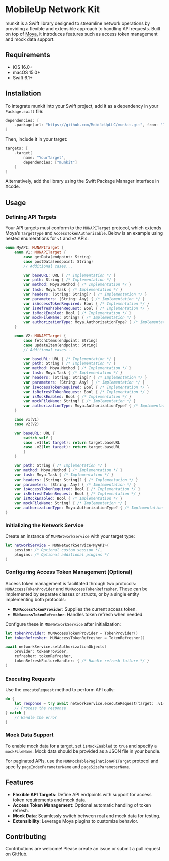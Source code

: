 # MobileUp Network Kit

munkit is a Swift library designed to streamline network operations by providing a flexible and extensible approach to handling API requests. Built on top of [Moya](https://github.com/Moya/Moya), it introduces features such as access token management and mock data support.

## Requirements

- iOS 16.0+
- macOS 15.0+
- Swift 6.1+

## Installation

To integrate munkit into your Swift project, add it as a dependency in your `Package.swift` file:

```swift
dependencies: [
    .package(url: "https://github.com/MobileUpLLC/munkit.git", from: "1.0.0")
]
```

Then, include it in your target:

```swift
targets: [
    .target(
        name: "YourTarget",
        dependencies: ["munkit"]
    )
]
```

Alternatively, add the library using the Swift Package Manager interface in Xcode.

## Usage

### Defining API Targets

Your API targets must conform to the `MUNAPITarget` protocol, which extends Moya’s `TargetType` and `AccessTokenAuthorizable`. Below is an example using nested enumerations for `v1` and `v2` APIs:

```swift
enum MyAPI: MUNAPITarget {
    enum V1: MUNAPITarget {
        case getData(endpoint: String)
        case postData(endpoint: String)
        // Additional cases...

        var baseURL: URL { /* Implementation */ }
        var path: String { /* Implementation */ }
        var method: Moya.Method { /* Implementation */ }
        var task: Moya.Task { /* Implementation */ }
        var headers: [String: String]? { /* Implementation */ }
        var parameters: [String: Any] { /* Implementation */ }
        var isAccessTokenRequired: Bool { /* Implementation */ }
        var isRefreshTokenRequest: Bool { /* Implementation */ }
        var isMockEnabled: Bool { /* Implementation */ }
        var mockFileName: String? { /* Implementation */ }
        var authorizationType: Moya.AuthorizationType? { /* Implementation */ }
    }

    enum V2: MUNAPITarget {
        case fetchItems(endpoint: String)
        case updateItem(endpoint: String)
        // Additional cases...

        var baseURL: URL { /* Implementation */ }
        var path: String { /* Implementation */ }
        var method: Moya.Method { /* Implementation */ }
        var task: Moya.Task { /* Implementation */ }
        var headers: [String: String]? { /* Implementation */ }
        var parameters: [String: Any] { /* Implementation */ }
        var isAccessTokenRequired: Bool { /* Implementation */ }
        var isRefreshTokenRequest: Bool { /* Implementation */ }
        var isMockEnabled: Bool { /* Implementation */ }
        var mockFileName: String? { /* Implementation */ }
        var authorizationType: Moya.AuthorizationType? { /* Implementation */ }
    }

    case v1(V1)
    case v2(V2)

    var baseURL: URL {
        switch self {
        case .v1(let target): return target.baseURL
        case .v2(let target): return target.baseURL
        }
    }

    var path: String { /* Implementation */ }
    var method: Moya.Method { /* Implementation */ }
    var task: Moya.Task { /* Implementation */ }
    var headers: [String: String]? { /* Implementation */ }
    var parameters: [String: Any] { /* Implementation */ }
    var isAccessTokenRequired: Bool { /* Implementation */ }
    var isRefreshTokenRequest: Bool { /* Implementation */ }
    var isMockEnabled: Bool { /* Implementation */ }
    var mockFileName: String? { /* Implementation */ }
    var authorizationType: Moya.AuthorizationType? { /* Implementation */ }
}
```

### Initializing the Network Service

Create an instance of `MUNNetworkService` with your target type:

```swift
let networkService = MUNNetworkService<MyAPI>(
    session: /* Optional custom session */,
    plugins: /* Optional additional plugins */
)
```

### Configuring Access Token Management (Optional)

Access token management is facilitated through two protocols: `MUNAccessTokenProvider` and `MUNAccessTokenRefresher`. These can be implemented by separate classes or structs, or by a single entity implementing both protocols:

- **`MUNAccessTokenProvider`**: Supplies the current access token.
- **`MUNAccessTokenRefresher`**: Handles token refresh when needed.

Configure these in `MUNNetworkService` after initialization:

```swift
let tokenProvider: MUNAccessTokenProvider = TokenProvider()
let tokenRefresher: MUNAccessTokenRefresher = TokenRefresher()

await networkService.setAuthorizationObjects(
    provider: tokenProvider,
    refresher: tokenRefresher,
    tokenRefreshFailureHandler: { /* Handle refresh failure */ }
)
```

### Executing Requests

Use the `executeRequest` method to perform API calls:

```swift
do {
    let response = try await networkService.executeRequest(target: .v1(.getData(endpoint: "data")))
    // Process the response
} catch {
    // Handle the error
}
```

### Mock Data Support

To enable mock data for a target, set `isMockEnabled` to `true` and specify a `mockFileName`. Mock data should be provided as a JSON file in your bundle.

For paginated APIs, use the `MUNMockablePaginationAPITarget` protocol and specify `pageIndexParameterName` and `pageSizeParameterName`.

## Features

- **Flexible API Targets**: Define API endpoints with support for access token requirements and mock data.
- **Access Token Management**: Optional automatic handling of token refresh.
- **Mock Data**: Seamlessly switch between real and mock data for testing.
- **Extensibility**: Leverage Moya plugins to customize behavior.

## Contributing

Contributions are welcome! Please create an issue or submit a pull request on GitHub.
